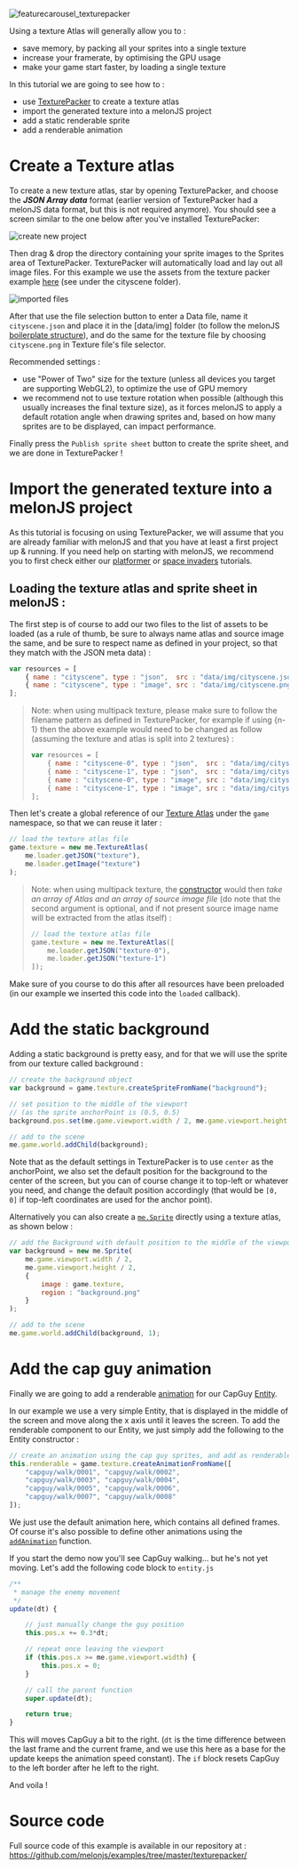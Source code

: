 ![featurecarousel_texturepacker](https://cloud.githubusercontent.com/assets/4033090/10114747/0c568f58-6429-11e5-975a-f32eedfc1505.png)

Using a texture Atlas will generally allow you to :
- save memory, by packing all your sprites into a single texture
- increase your framerate, by optimising the GPU usage
- make your game start faster, by loading a single texture

In this tutorial we are going to see how to :
- use [TexturePacker](https://www.codeandweb.com/texturepacker) to create a texture atlas
- import the generated texture into a melonJS project
- add a static renderable sprite
- add a renderable animation

# Create a Texture atlas

To create a new texture atlas, star by opening TexturePacker, and choose the _**JSON Array data**_ format (earlier version of TexturePacker had a melonJS data format, but this is not required anymore). You should see a screen similar to the one below after you've installed TexturePacker:

![create new project](https://cloud.githubusercontent.com/assets/4033090/11137431/921f57de-89f2-11e5-84d2-2ed1d0bbfc25.png)

Then drag & drop the directory containing your sprite images to the Sprites area of TexturePacker. TexturePacker will automatically load and lay out all image files. For this example we use the assets from the texture packer example [here](https://github.com/melonjs/examples/tree/master/texturepacker/data/img/assets) (see under the cityscene folder).

![imported files](https://cloud.githubusercontent.com/assets/4033090/10100023/7a659c04-63c1-11e5-8f83-8693de9d7ee5.png)

After that use the file selection button to enter a Data file, name it `cityscene.json` and place it in the [data/img] folder (to follow the melonJS [boilerplate structure](https://github.com/melonjs/es6-boilerplate#folder-structure)), and do the same for the texture file by choosing `cityscene.png` in Texture file's file selector.

Recommended settings :
- use "Power of Two" size for the texture (unless all devices you target are supporting WebGL2), to optimize the use of GPU memory
- we recommend not to use texture rotation when possible (although this usually increases the final texture size), as it forces melonJS to apply a default rotation angle when drawing sprites and, based on how many sprites are to be displayed, can impact performance.

Finally press the `Publish sprite sheet` button to create the sprite sheet, and we are done in TexturePacker !

# Import the generated texture into a melonJS project

As this tutorial is focusing on using TexturePacker, we will assume that you are already familiar with melonJS and that you have at least a first project up & running. If you need help on starting with melonJS, we recommend you to first check either our [platformer](http://melonjs.github.io/tutorial-platformer/) or [space invaders](http://melonjs.github.io/tutorial-space-invaders/) tutorials.

## Loading the texture atlas and sprite sheet in melonJS :

The first step is of course to add our two files to the list of assets to be loaded (as a rule of thumb, be sure to always name atlas and source image the same, and be sure to respect name as defined in your project, so that they match with the JSON meta data) :

```javascript
var resources = [
    { name : "cityscene", type : "json",  src : "data/img/cityscene.json" },
    { name : "cityscene", type : "image", src : "data/img/cityscene.png" }
];
```

> Note: when using multipack texture, please make sure to follow the filename pattern as defined in TexturePacker, for example if using {n-1} then the above example would need to be changed as follow (assuming the texture and atlas is split into 2 textures) :
> ```javascript
> var resources = [
>     { name : "cityscene-0", type : "json",  src : "data/img/cityscene-0.json" },
>     { name : "cityscene-1", type : "json",  src : "data/img/cityscene-1.json" },
>     { name : "cityscene-0", type : "image", src : "data/img/cityscene-0.png" },
>     { name : "cityscene-1", type : "image", src : "data/img/cityscene-1.png" }
> ];
> ```

Then let's create a global reference of our [Texture Atlas](http://melonjs.github.io/melonJS/docs/TextureAtlas.html) under the `game` namespace, so that we can reuse it later :
 
```javascript
// load the texture atlas file
game.texture = new me.TextureAtlas(
    me.loader.getJSON("texture"),
    me.loader.getImage("texture")
);
```
> Note: when using multipack texture, the [constructor](http://melonjs.github.io/melonJS/docs/TextureAtlas.html) would then _take an array of Atlas and an array of source image file_ (do note that the second argument is optional, and if not present source image name will be extracted from the atlas itself) :
> ```javascript
> // load the texture atlas file
> game.texture = new me.TextureAtlas([
>     me.loader.getJSON("texture-0"),
>     me.loader.getJSON("texture-1")
> ]);
> ```

Make sure of you course to do this after all resources have been preloaded (in our example we inserted this code into the `loaded` callback).

# Add the static background

Adding a static background is pretty easy, and for that we will use the sprite from our texture called background :

```javascript
// create the background object
var background = game.texture.createSpriteFromName("background");

// set position to the middle of the viewport
// (as the sprite anchorPoint is (0.5, 0.5)
background.pos.set(me.game.viewport.width / 2, me.game.viewport.height / 2, 1);

// add to the scene
me.game.world.addChild(background);
```

Note that as the default settings in TexturePacker is to use `center` as the anchorPoint, we also set the default position for the background to the center of the screen, but you can of course change it to top-left or whatever you need, and change the default position accordingly (that would be `[0, 0]` if top-left coordinates are used for the anchor point).

Alternatively you can also create a [`me.Sprite`](http://melonjs.github.io/docs/me.Sprite.html) directly using a texture atlas, as shown below :

```javascript
// add the Background with default position to the middle of the viewport
var background = new me.Sprite(
    me.game.viewport.width / 2, 
    me.game.viewport.height / 2,
    {
        image : game.texture,
        region : "background.png"
    }
);

// add to the scene
me.game.world.addChild(background, 1);
````

# Add the cap guy animation

Finally we are going to add a renderable [animation](http://melonjs.github.io/docs/me.AnimationSheet.html) for our CapGuy [Entity](http://melonjs.github.io/docs/me.Entity.html).

In our example we use a very simple Entity, that is displayed in the middle of the screen and move along the x axis until it leaves the screen. To add the renderable component to our Entity, we just simply add the following to the Entity constructor :

```javascript
// create an animation using the cap guy sprites, and add as renderable
this.renderable = game.texture.createAnimationFromName([
    "capguy/walk/0001", "capguy/walk/0002",
    "capguy/walk/0003", "capguy/walk/0004",
    "capguy/walk/0005", "capguy/walk/0006",
    "capguy/walk/0007", "capguy/walk/0008"
]);
```

We just use the default animation here, which contains all defined frames. Of course it's also possible to define other animations using the [`addAnimation`](http://melonjs.github.io/docs/me.AnimationSheet.html#addAnimation) function.

If you start the demo now you'll see CapGuy walking... but he's not yet moving. Let's add the following code block to `entity.js`

```javascript
/**
 * manage the enemy movement
 */
update(dt) {

    // just manually change the guy position
    this.pos.x += 0.3*dt;

    // repeat once leaving the viewport
    if (this.pos.x >= me.game.viewport.width) {
        this.pos.x = 0;
    }

    // call the parent function
    super.update(dt);

    return true;
}
````

This will moves CapGuy a bit to the right. (`dt` is the time difference between the last frame and the current frame, and we use this here as a base for the update keeps the animation speed constant). The `if` block resets CapGuy to the left border after he left to the right.

And voila !

# Source code

Full source code of this example is available in our repository at :
https://github.com/melonjs/examples/tree/master/texturepacker/
